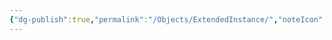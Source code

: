 ```yaml
---
{"dg-publish":true,"permalink":"/Objects/ExtendedInstance/","noteIcon":"","updated":"2023-12-15T05:16:33.284+09:00"}
---
```


